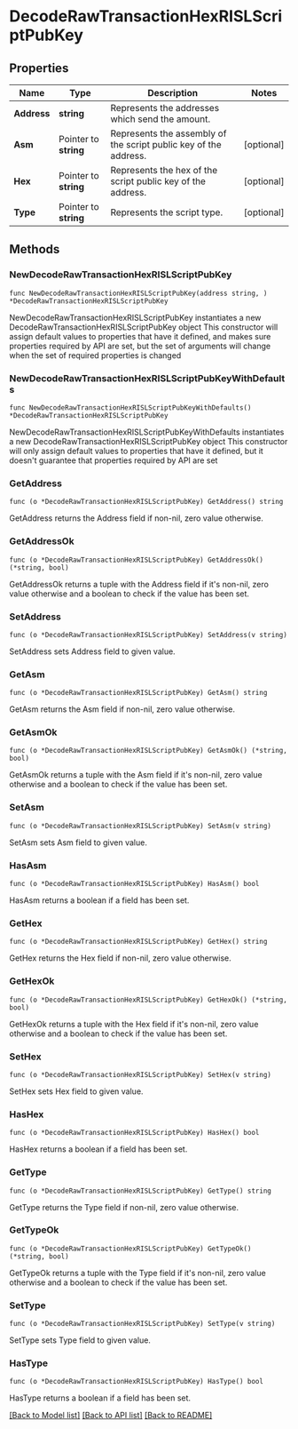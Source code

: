 # DecodeRawTransactionHexRISLScriptPubKey

## Properties

Name | Type | Description | Notes
------------ | ------------- | ------------- | -------------
**Address** | **string** | Represents the addresses which send the amount. | 
**Asm** | Pointer to **string** | Represents the assembly of the script public key of the address. | [optional] 
**Hex** | Pointer to **string** | Represents the hex of the script public key of the address. | [optional] 
**Type** | Pointer to **string** | Represents the script type. | [optional] 

## Methods

### NewDecodeRawTransactionHexRISLScriptPubKey

`func NewDecodeRawTransactionHexRISLScriptPubKey(address string, ) *DecodeRawTransactionHexRISLScriptPubKey`

NewDecodeRawTransactionHexRISLScriptPubKey instantiates a new DecodeRawTransactionHexRISLScriptPubKey object
This constructor will assign default values to properties that have it defined,
and makes sure properties required by API are set, but the set of arguments
will change when the set of required properties is changed

### NewDecodeRawTransactionHexRISLScriptPubKeyWithDefaults

`func NewDecodeRawTransactionHexRISLScriptPubKeyWithDefaults() *DecodeRawTransactionHexRISLScriptPubKey`

NewDecodeRawTransactionHexRISLScriptPubKeyWithDefaults instantiates a new DecodeRawTransactionHexRISLScriptPubKey object
This constructor will only assign default values to properties that have it defined,
but it doesn't guarantee that properties required by API are set

### GetAddress

`func (o *DecodeRawTransactionHexRISLScriptPubKey) GetAddress() string`

GetAddress returns the Address field if non-nil, zero value otherwise.

### GetAddressOk

`func (o *DecodeRawTransactionHexRISLScriptPubKey) GetAddressOk() (*string, bool)`

GetAddressOk returns a tuple with the Address field if it's non-nil, zero value otherwise
and a boolean to check if the value has been set.

### SetAddress

`func (o *DecodeRawTransactionHexRISLScriptPubKey) SetAddress(v string)`

SetAddress sets Address field to given value.


### GetAsm

`func (o *DecodeRawTransactionHexRISLScriptPubKey) GetAsm() string`

GetAsm returns the Asm field if non-nil, zero value otherwise.

### GetAsmOk

`func (o *DecodeRawTransactionHexRISLScriptPubKey) GetAsmOk() (*string, bool)`

GetAsmOk returns a tuple with the Asm field if it's non-nil, zero value otherwise
and a boolean to check if the value has been set.

### SetAsm

`func (o *DecodeRawTransactionHexRISLScriptPubKey) SetAsm(v string)`

SetAsm sets Asm field to given value.

### HasAsm

`func (o *DecodeRawTransactionHexRISLScriptPubKey) HasAsm() bool`

HasAsm returns a boolean if a field has been set.

### GetHex

`func (o *DecodeRawTransactionHexRISLScriptPubKey) GetHex() string`

GetHex returns the Hex field if non-nil, zero value otherwise.

### GetHexOk

`func (o *DecodeRawTransactionHexRISLScriptPubKey) GetHexOk() (*string, bool)`

GetHexOk returns a tuple with the Hex field if it's non-nil, zero value otherwise
and a boolean to check if the value has been set.

### SetHex

`func (o *DecodeRawTransactionHexRISLScriptPubKey) SetHex(v string)`

SetHex sets Hex field to given value.

### HasHex

`func (o *DecodeRawTransactionHexRISLScriptPubKey) HasHex() bool`

HasHex returns a boolean if a field has been set.

### GetType

`func (o *DecodeRawTransactionHexRISLScriptPubKey) GetType() string`

GetType returns the Type field if non-nil, zero value otherwise.

### GetTypeOk

`func (o *DecodeRawTransactionHexRISLScriptPubKey) GetTypeOk() (*string, bool)`

GetTypeOk returns a tuple with the Type field if it's non-nil, zero value otherwise
and a boolean to check if the value has been set.

### SetType

`func (o *DecodeRawTransactionHexRISLScriptPubKey) SetType(v string)`

SetType sets Type field to given value.

### HasType

`func (o *DecodeRawTransactionHexRISLScriptPubKey) HasType() bool`

HasType returns a boolean if a field has been set.


[[Back to Model list]](../README.md#documentation-for-models) [[Back to API list]](../README.md#documentation-for-api-endpoints) [[Back to README]](../README.md)


